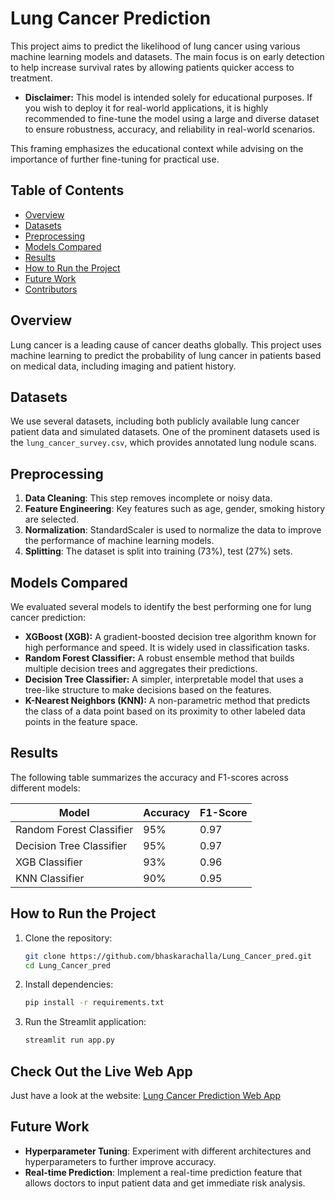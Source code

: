 # Lung Cancer Prediction

This project aims to predict the likelihood of lung cancer using various machine learning models and datasets. The main focus is on early detection to help increase survival rates by allowing patients quicker access to treatment.

- **Disclaimer:** This model is intended solely for educational purposes. If you wish to deploy it for real-world applications, it is highly recommended to fine-tune the model using a large and diverse dataset to ensure robustness, accuracy, and reliability in real-world scenarios.

This framing emphasizes the educational context while advising on the importance of further fine-tuning for practical use.

## Table of Contents
- [Overview](#overview)
- [Datasets](#datasets)
- [Preprocessing](#preprocessing)
- [Models Compared](#models-compared)
- [Results](#results)
- [How to Run the Project](#how-to-run-the-project)
- [Future Work](#future-work)
- [Contributors](#contributors)

## Overview

Lung cancer is a leading cause of cancer deaths globally. This project uses machine learning to predict the probability of lung cancer in patients based on medical data, including imaging and patient history.

## Datasets

We use several datasets, including both publicly available lung cancer patient data and simulated datasets. One of the prominent datasets used is the `lung_cancer_survey.csv`, which provides annotated lung nodule scans.

## Preprocessing

1. **Data Cleaning**: This step removes incomplete or noisy data.
2. **Feature Engineering**: Key features such as age, gender, smoking history are selected.
3. **Normalization**: StandardScaler is used to normalize the data to improve the performance of machine learning models.
4. **Splitting**: The dataset is split into training (73%), test (27%) sets.

## Models Compared

We evaluated several models to identify the best performing one for lung cancer prediction:

- **XGBoost (XGB):** A gradient-boosted decision tree algorithm known for high performance and speed. It is widely used in classification tasks.
- **Random Forest Classifier:** A robust ensemble method that builds multiple decision trees and aggregates their predictions.
- **Decision Tree Classifier:** A simpler, interpretable model that uses a tree-like structure to make decisions based on the features.
- **K-Nearest Neighbors (KNN):** A non-parametric method that predicts the class of a data point based on its proximity to other labeled data points in the feature space.

## Results

The following table summarizes the accuracy and F1-scores across different models:

| Model                     | Accuracy | F1-Score |
|---------------------------|----------|----------|
| Random Forest Classifier  | 95%      | 0.97     |
| Decision Tree Classifier  | 95%      | 0.97     |
| XGB Classifier            | 93%      | 0.96     |
| KNN Classifier            | 90%      | 0.95     |



## How to Run the Project

1. Clone the repository:
    ```bash
    git clone https://github.com/bhaskarachalla/Lung_Cancer_pred.git
    cd Lung_Cancer_pred
    ```
2. Install dependencies:
    ```bash
    pip install -r requirements.txt
    ```
3. Run the Streamlit application:
    ```bash
    streamlit run app.py
    ```
## Check Out the Live Web App

Just have a look at the website: [Lung Cancer Prediction Web App](https://lung-cancer-pred-scnb.onrender.com)

## Future Work

- **Hyperparameter Tuning**: Experiment with different architectures and hyperparameters to further improve accuracy.
- **Real-time Prediction**: Implement a real-time prediction feature that allows doctors to input patient data and get immediate risk analysis.




